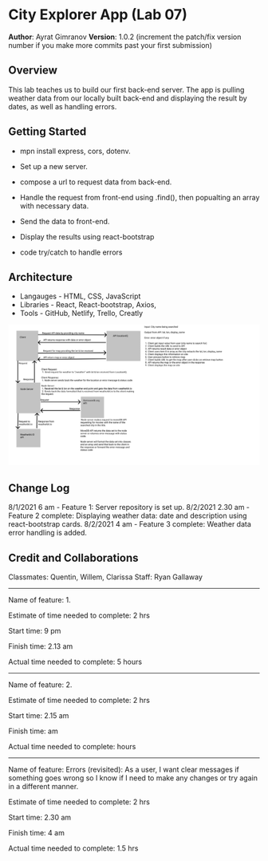 # City Explorer App (Lab 07)

**Author**: Ayrat Gimranov
**Version**: 1.0.2 (increment the patch/fix version number if you make more commits past your first submission)

## Overview
<!-- Provide a high level overview of what this application is and why you are building it, beyond the fact that it's an assignment for this class. (i.e. What's your problem domain?) -->
This lab teaches us to build our first back-end server. The app is pulling weather data from our locally built back-end and displaying the result by dates, as well as handling errors.

## Getting Started
<!-- What are the steps that a user must take in order to build this app on their own machine and get it running? -->
- mpn install express, cors, dotenv.

- Set up a new server.

- compose a url to request data from back-end.

- Handle the request from front-end using .find(), then popualting an array with necessary data.

- Send the data to front-end.

- Display the results using react-bootstrap

- code try/catch to handle errors

## Architecture
<!-- Provide a detailed description of the application design. What technologies (languages, libraries, etc) you're using, and any other relevant design information. -->
- Langauges - HTML, CSS, JavaScript
- Libraries - React, React-bootstrap, Axios,
- Tools - GitHub, Netlify, Trello, Creatly  

![UML](./img/lab08-uml.png)

## Change Log
<!-- Use this area to document the iterative changes made to your application as each feature is successfully implemented. Use time stamps. Here's an example:

01-01-2001 4:59pm - Application now has a fully-functional express server, with a GET route for the location resource. -->
8/1/2021 6 am - Feature 1: Server repository is set up.
8/2/2021 2.30 am - Feature 2 complete: Displaying weather data: date and description using react-bootstrap cards.
8/2/2021 4 am - Feature 3 complete: Weather data error handling is added.




## Credit and Collaborations
<!-- Give credit (and a link) to other people or resources that helped you build this application. -->
Classmates: Quentin, Willem, Clarissa
Staff: Ryan Gallaway

---------------

Name of feature: 1. 

Estimate of time needed to complete: 2 hrs

Start time: 9 pm

Finish time: 2.13 am

Actual time needed to complete: 5 hours

-------

Name of feature: 2. 

Estimate of time needed to complete: 2 hrs

Start time: 2.15 am

Finish time:  am

Actual time needed to complete:  hours

--------

Name of feature: Errors (revisited): As a user, I want clear messages if something goes wrong so I know if I need to make any changes or try again in a different manner.

Estimate of time needed to complete: 2 hrs

Start time: 2.30 am

Finish time: 4 am

Actual time needed to complete: 1.5 hrs
